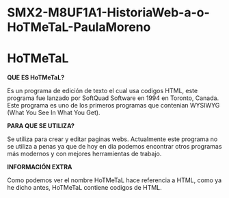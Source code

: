 # SMX2-M8UF1A1-HistoriaWeb-a-o-HoTMeTaL-PaulaMoreno
# HoTMeTaL

**QUE ES HoTMeTaL?**

Es un programa de edición de texto el cual usa codigos HTML, este programa fue lanzado por SoftQuad Software en 1994 en Toronto, Canada. Este programa es uno de los primeros programas que contenian WYSIWYG (What You See In What  You Get).


**PARA QUE SE UTILIZA?**

Se utiliza para crear y editar paginas webs. Actualmente este programa no se utiliza a penas ya que de hoy en dia podemos encontrar otros programas más modernos y con mejores herramientas de trabajo.


**INFORMACIÓN EXTRA**

Como podemos ver el nombre HoTMeTaL hace referencia a HTML, como ya he dicho antes, HoTMeTaL contiene codigos de HTML.